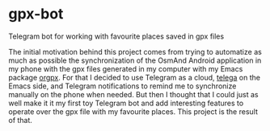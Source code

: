 # gpx-bot
Telegram bot for working with favourite places saved in gpx files

The initial motivation behind this project comes from trying to
automatize as much as possible the synchronization of the OsmAnd
Android application in my phone with the gpx files generated in my
computer with my Emacs package
[orgpx](https://github.com/igmacs/orgpx). For that I decided to use
Telegram as a cloud, [telega](https://github.com/zevlg/telega.el) on
the Emacs side, and Telegram notifications to remind me to synchronize
manually on the phone when needed. But then I thought that I could
just as well make it it my first toy Telegram bot and add interesting
features to operate over the gpx file with my favourite places. This
project is the result of that.
